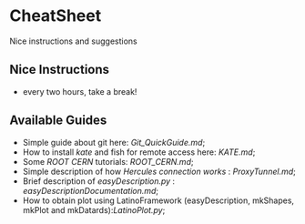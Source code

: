# CheatSheet
Nice instructions and suggestions

## Nice Instructions

 * every two hours, take a break!  
## Available Guides

 * Simple guide about git here: *Git_QuickGuide.md*;
 * How to install *kate* and fish for remote access here: *KATE.md*;
 * Some *ROOT CERN* tutorials: *ROOT_CERN.md*;
 * Simple description of how *Hercules connection works* : *ProxyTunnel.md*; 
 * Brief description of *easyDescription.py* : *easyDescriptionDocumentation.md*;
 * How to obtain plot using LatinoFramework (easyDescription, mkShapes, mkPlot and mkDatards):*LatinoPlot.py*;